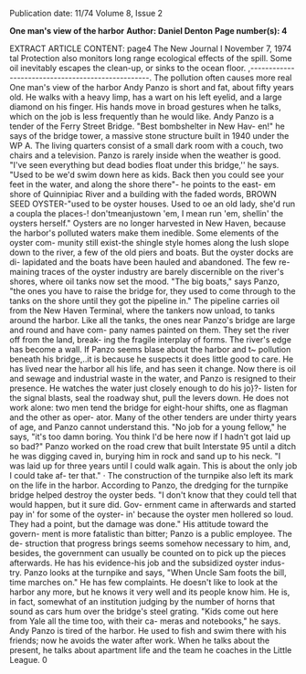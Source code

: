Publication date: 11/74
Volume 8, Issue 2

**One man's view of the harbor**
**Author: Daniel Denton**
**Page number(s): 4**

EXTRACT ARTICLE CONTENT:
page4 
The New Journal I November 7, 1974 
tal Protection also monitors long 
range ecological effects of the spill. 
Some oil inevitably escapes the 
clean-up, or sinks to the ocean floor. 
,--------------------------------------------------. The pollution often causes more real 
One man's view of the harbor 
Andy Panzo is short and fat, about 
fifty years old. He walks with a heavy 
limp, has a wart on his left eyelid, 
and a large diamond on his finger. 
His hands move in broad gestures 
when he talks, which on the job is 
less frequently than he would like. 
Andy Panzo is a tender of the Ferry 
Street Bridge. 
"Best bombshelter in New Hav-
en!" he says of the bridge tower, a 
massive stone structure built in 1940 
under the WP A. The living quarters 
consist of a small dark room with a 
couch, two chairs and a television. 
Panzo is rarely inside when the 
weather is good. 
"I've seen everything but dead 
bodies float under this bridge,'' he 
says. "Used to be we'd swim down 
here as kids. Back then you could see 
your feet in the water, and along the 
shore there"- he points to the east-
em shore of Quinnipiac River and a 
building with the faded words, 
BROWN SEED OYSTER-"used 
to be oyster houses. Used to oe an 
old lady, she'd run a coupla the 
places-! don'tmeanjustown 'em, I 
mean run 'em, shellin' the oysters 
herself." 
Oysters are no longer harvested 
in New Haven, because the harbor's 
polluted waters make them inedible. 
Some elements of the oyster com-
munity still exist-the shingle style 
homes along the lush slope down to 
the river, a few of the old piers and 
boats. But the oyster docks are di-
lapidated and the boats have been 
hauled and abandoned. The few re-
maining traces of the oyster industry 
are barely discernible on the river's 
shores, where oil tanks now set the 
mood. 
"The big boats," says Panzo, "the 
ones you have to raise the bridge for, 
they used to come through to the 
tanks on the shore until they got the 
pipeline in." The pipeline carries oil 
from the New Haven Terminal, 
where the tankers now unload, to 
tanks around the harbor. Like all the 
tanks, the ones near Panzo's bridge 
are large and round and have com-
pany names painted on them. They 
set the river off from the land, break-
ing the fragile interplay of forms. 
The river's edge has become a wall. 
If Panzo seems blase about the 
harbor and t~ pollution beneath his 
bridge,..it is because he suspects it 
does little good to care. He has lived 
near the harbor all his life, and has 
seen it change. Now there is oil and 
sewage and industrial waste in the 
water, and Panzo is resigned to their 
presence. He watches the water 
just closely enough to do his jo}?-
listen for the signal blasts, seal the 
roadway shut, pull the levers down. 
He does not work alone: two men 
tend the bridge for eight-hour shifts, 
one as flagman and the other as oper-
ator. Many of the other tenders are 
under thirty years of age, and Panzo 
cannot understand this. 
"No job for a young fellow," he 
says, "it's too damn boring. You 
think I'd be here now if I hadn't got 
laid up so bad?" Panzo worked on 
the road crew that built Interstate 95 
until a ditch he was digging caved in, 
burying him in rock and sand up to 
his neck. "I was laid up for three 
years until I could walk again. This 
is about the only job I could take af-
ter that." 
· 
The construction of the turnpike 
also left its mark on the life in the 
harbor. According to Panzo, the 
dredging for the turnpike bridge 
helped destroy the oyster beds. "I 
don't know that they could tell that 
would happen, but it sure did. Gov-
ernment came in afterwards and 
started pay in' for some of the oyster-
in' because the oyster men hollered 
so loud. They had a point, but the 
damage was done." 
His attitude toward the govern-
ment is more fatalistic than bitter; 
Panzo is a public employee. The de-
struction that progress brings seems 
somehow necessary to him, and, 
besides, the government can usually 
be counted on to pick up the pieces 
afterwards. He has his evidence-his 
job and the subsidized oyster indus-
try. Panzo looks at the turnpike and 
says, "When Uncle Sam foots the 
bill, time marches on." 
He has few complaints. He 
doesn't like to look at the harbor any 
more, but he knows it very well and 
its people know him. He is, in fact, 
somewhat of an institution judging 
by the number of horns that sound 
as cars hum over the bridge's steel 
grating. "Kids come out here from 
Yale all the time too, with their ca-
meras and notebooks," he says. 
Andy Panzo is tired of the harbor. 
He used to fish and swim there with 
his friends; now he avoids the water 
after work. When he talks about the 
present, he talks about apartment 
life and the team he coaches in the 
Little League. 0